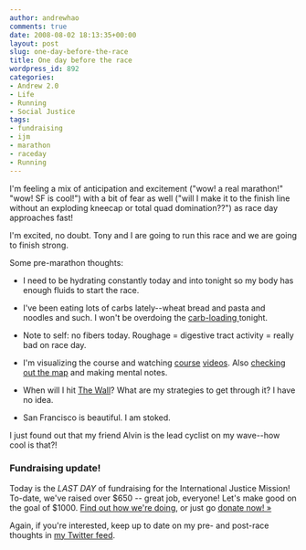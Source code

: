 ```yaml
---
author: andrewhao
comments: true
date: 2008-08-02 18:13:35+00:00
layout: post
slug: one-day-before-the-race
title: One day before the race
wordpress_id: 892
categories:
- Andrew 2.0
- Life
- Running
- Social Justice
tags:
- fundraising
- ijm
- marathon
- raceday
- Running
---
```


I'm feeling a mix of anticipation and excitement ("wow! a real marathon!" "wow! SF is cool!") with a bit of fear as well ("will I make it to the finish line without an exploding kneecap or total quad domination??") as race day approaches fast!

I'm excited, no doubt. Tony and I are going to run this race and we are going to finish strong.

Some pre-marathon thoughts:



	
  * I need to be hydrating constantly today and into tonight so my body has enough fluids to start the race.

	
  * I've been eating lots of carbs lately--wheat bread and pasta and noodles and such. I won't be overdoing the [carb-loading ](http://walking.about.com/od/marathontraining/f/carboloading.htm)tonight.

	
  * Note to self: no fibers today. Roughage = digestive tract activity = really bad on race day.

	
  * I'm visualizing the course and watching [course](http://www.youtube.com/watch?v=bwnB4VTUSUo) [videos](http://www.youtube.com/watch?v=lg5wTTpkNp0&feature=related). Also [checking out the map](http://www.runsfm.com/events/full_marathon_map.pdf) and making mental notes.

	
  * When will I hit [The Wall](http://findarticles.com/p/articles/mi_m1608/is_4_15/ai_54237567)? What are my strategies to get through it? I have no idea.

	
  * San Francisco is beautiful. I am stoked.


I just found out that my friend Alvin is the lead cyclist on my wave--how cool is that?!


### Fundraising update!


Today is the _LAST DAY_ of fundraising for the International Justice Mission! To-date, we've raised over $650 -- great job, everyone! Let's make good on the goal of $1000. [Find out how we're doing](http://apps.new.facebook.com/causes/goals/6633?m=9b018), or just go [donate now! »](https://www.causes.com/fb/donations/new?cause_id=631&fundraiser_id=911920&m=2799c)

Again, if you're interested, keep up to date on my pre- and post-race thoughts in [my Twitter feed](http://www.twitter.com/andrewhao).
